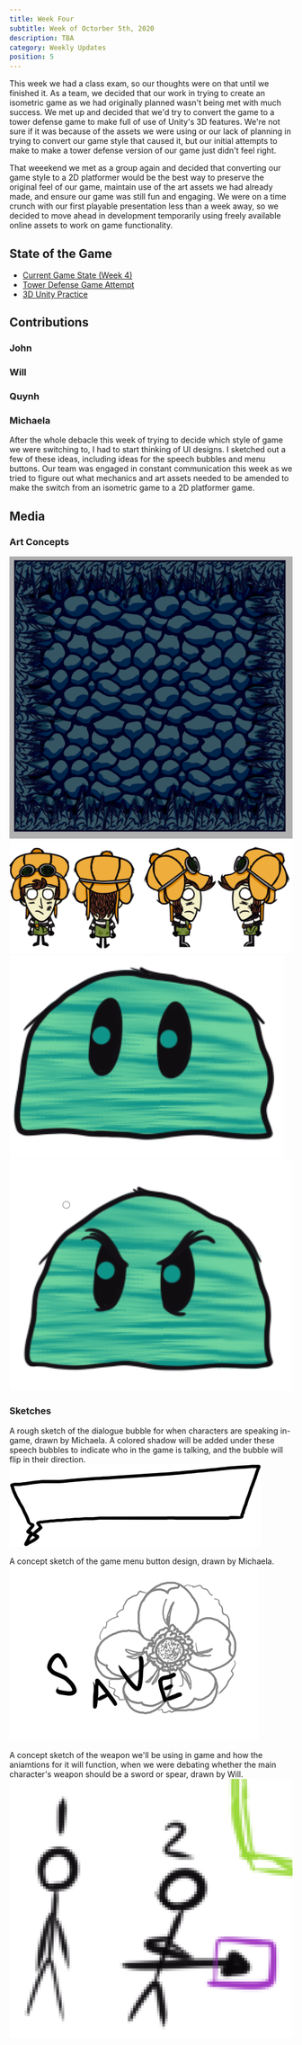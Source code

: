 ```yaml
---
title: Week Four
subtitle: Week of Octorber 5th, 2020
description: TBA
category: Weekly Updates
position: 5
---
```


This week we had a class exam, so our thoughts were on that until we finished it. As a team, we decided that our work in trying to create an isometric game as we had originally planned wasn't being met with much success. We met up and decided that we'd try to convert the game to a tower defense game to make full of use of Unity's 3D features. We're not sure if it was because of the assets we were using or our lack of planning in trying to convert our game style that caused it, but our initial attempts to make to make a tower defense version of our game just didn't feel right. 

That weeekend we met as a group again and decided that converting our game style to a 2D platformer would be the best way to preserve the original feel of our game, maintain use of the art assets we had already made, and ensure our game was still fun and engaging. We were on a time crunch with our first playable presentation less than a week away, so we decided to move ahead in development temporarily using freely available online assets to work on game functionality.

## State of the Game
- [Current Game State (Week 4)](https://youtu.be/iDeeNZ-_WO8)
- [Tower Defense Game Attempt](./media/week-4/tower-defense-attempt.png)
- [3D Unity Practice](https://youtu.be/8WGBb4SKh2M)

## Contributions

### John

### Will

### Quynh

### Michaela
After the whole debacle this week of trying to decide which style of game we were switching to, I had to start thinking of UI designs. I sketched out a few of these ideas, including ideas for the speech bubbles and menu buttons. Our team was engaged in constant communication this week as we tried to figure out what mechanics and art assets needed to be amended to make the switch from an isometric game to a 2D platformer game.

## Media

### Art Concepts
<img src="./media/week-4/cave-tiles.png" />
<img src="./media/week-4/player-sprite-complete.png" />
<img src="./media/week-4/slime-initial-design.png" />
<img src="./media/week-4/slime-angry-initial-design.png" />

### Sketches
A rough sketch of the dialogue bubble for when characters are speaking in-game, drawn by Michaela. A colored shadow will be added under these speech bubbles to indicate who in the game is talking, and the bubble will flip in their direction.
<img src="./media/week-4/dialogue-bubble-sketch.png" />

A concept sketch of the game menu button design, drawn by Michaela.
<img src="./media/week-4/menu-button-sketch.png" />

A concept sketch of the weapon we'll be using in game and how the aniamtions for it will function, when we were debating whether the main character's weapon should be a sword or spear, drawn by Will.
<img src="./media/week-4/spear-attack-planning.png" />
